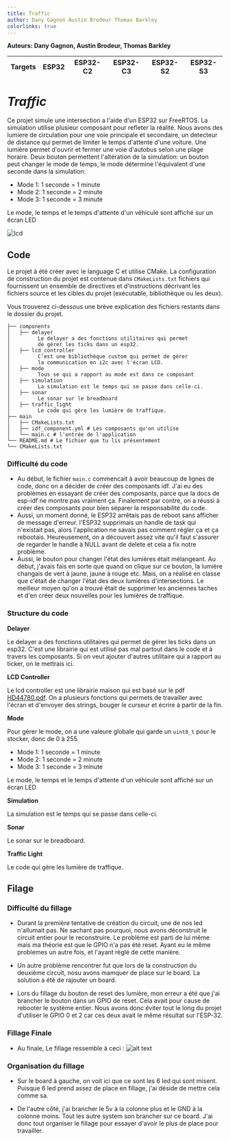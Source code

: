 ```yaml
---
title: Traffic
author: Dany Gagnon Austin Brodeur Thomas Barkley
colorlinks: true
---
```


**Auteurs: Dany Gagnon, Austin Brodeur, Thomas Barkley**

| Targets | ESP32 | ESP32-C2 | ESP32-C3 | ESP32-S2 | ESP32-S3 |
|---------|-------|----------|----------|----------|----------|

# _Traffic_

Ce projet simule une intersection a l'aide d'un ESP32 sur FreeRTOS.
La simulation utilise plusieur composant pour refleter la réalité.
Nous avons des lumiere de circulation pour une voie principale et secondaire, un detecteur de distance qui permet de
limiter le temps d'attente d'une voiture.
Une lumière permet d'ouvrir et fermer une voie d'autobus selon une plage horaire.
Deux bouton permettent l'altération de la simulation: un bouton peut changer le mode de temps, le mode détermine
l'équivalent d'une seconde dans la simulation:

- Mode 1: 1 seconde = 1 minute
- Mode 2: 1 seconde = 2 minute
- Mode 3: 1 seconde = 3 minute

Le mode, le temps et le temps d'attente d'un véhicule sont affiché sur un écran LED

![lcd](docs/lcd.png)

## Code

Le projet à été créer avec le language C et utilise CMake. La configuration de construction du projet est contenue
dans `CMakeLists.txt`
fichiers qui fournissent un ensemble de directives et d'instructions décrivant les fichiers source et les cibles du
projet
(exécutable, bibliothèque ou les deux).

Vous trouverez ci-dessous une brève explication des fichiers restants dans le dossier du projet.

```
├── components
│   ├── delayer
│         Le delayer a des fonctions utilitaires qui permet
│         de gérer les ticks dans un esp32.
│   ├── lcd_controller
│         C'est une bibliothèque custom qui permet de gérer
│         la communication en i2c avec l'écran LCD.
│   ├── mode
│         Tous se qui a rapport au mode est dans ce composant
│   ├── simulation
│         La simulation est le temps qui se passe dans celle-ci.
│   ├── sonar
│         Le sonar sur le breadboard
│   ├── traffic_light
│         Le code qui gère les lumière de traffique.
├── main
│   ├── CMakeLists.txt
│   ├── idf_component.yml # Les composants qu'on utilise        
│   └── main.c # l'entrée de l'application
└── README.md # Le fichier que tu lis présentement
└── CMakeLists.txt 
```

### Difficulté du code

- Au début, le fichier `main.c` commencait à avoir beaucoup de lignes de code, donc on a décider de
créer des composants idf. J'ai eu des problèmes en essayant de créer des composants, parce que la docs
de esp-idf ne montre pas vraiment ça. Finalement par contre, on a réussi à créer des composants pour
bien séparer la responsabilité du code.
- Aussi, un moment donné, le ESP32 arrêtais pas de reboot sans afficher de message d'erreur. l'ESP32
supprimais un handle de task qui n'existait pas, alors l'application ne savais pas comment régler ça
et ça rebootais. Heureusement, on a découvert assez vite qu'il faut s'assurer de regarder le handle à NULL
avant de delete et cela a fix notre problème.
- Aussi, le bouton pour changer l'état des lumières était mélangeant. Au début, j'avais fais en sorte que quand on 
clique sur ce bouton, la lumière changais de vert à jaune, jaune à rouge etc. Mais, on a réalisé en classe que c'était
de changer l'état des deux lumières d'intersections. Le meilleur moyen qu'on a trouvé était de supprimer les anciennes taches
et d'en créer deux nouvelles pour les lumières de traffique.

### Structure du code

**Delayer**

Le delayer a des fonctions utilitaires qui permet de gérer les ticks dans un esp32. C'est une librairie qui est utilisé pas mal partout
dans le code et à travers les composants. Si on veut ajouter d'autres utilitaire qui a rapport au ticker, on le mettrais ici.

**LCD Controller**

Le lcd controller est une librairie maison qui est basé sur le pdf [HD44780.pdf](https://www.sparkfun.com/datasheets/LCD/HD44780.pdf).
On a plusieurs fonctions qui permets de travailler avec l'écran et d'envoyer des strings, bouger le curseur et écrire à partir de
la fin.

**Mode**

Pour gérer le mode, on a une valeure globale qui garde un `uint8_t` pour le stocker, donc de 0 à 255.

- Mode 1: 1 seconde = 1 minute
- Mode 2: 1 seconde = 2 minute
- Mode 3: 1 seconde = 3 minute

Le mode, le temps et le temps d'attente d'un véhicule sont affiché sur un écran LED

**Simulation**

La simulation est le temps qui se passe dans celle-ci.

**Sonar**

Le sonar sur le breadboard.

**Traffic Light**

Le code qui gère les lumière de traffique.

## Filage

### Difficulté du fillage

- Durant la première tentative de création du circuit, une de nos led n'allumait pas. Ne sachant pas pourquoi, nous
  avons déconstruit le circuit
  entier pour le reconstruire. Le problème est parti de lui même mais ma théorie est que le GPIO n'a pas été reset.
  Ayant eu le même problemes un autre fois, et l'ayant règlé de cette manière.


- Un autre problème rencontrer fut que lors de la construction du deuxième circuit, nosu avons mamquer de place sur le
  board.
  La solution a été de rajouter un board.


- Lors du fillage du bouton de reset des lumière, mon erreur a été que j'ai brancher le bouton dans un GPIO de reset.
  Cela
  avait pour cause de rebooter le système entier. Nous avons donc éviter tout le long du projet d'utiliser le GPIO 0 et
  2 car ces deux avait le même
  résultat sur l'ESP-32.

### Fillage Finale

- Au finale, Le fillage ressemble à ceci :
  ![alt text](./docs/fillage.png)

### Organisation du fillage

- Sur le board à gauche, on voit ici que ce sont les 6 led qui sont misent. Puisque 6 led prend assez de place en
  fillage,
  j'ai déside de mettre cela comme sa.


- De l'autre côté, j'ai brancher le 5v à la colonne plus et le GND à la colonne moins.
  Tout les autre system son brancher sur ce board. J'ai donc tout organiser le fillage pour essayer d'avoir le plus de
  place pour travailler.

